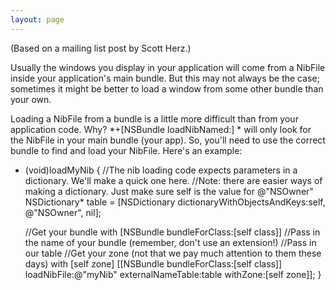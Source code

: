 ```yaml
---
layout: page
---
```


(Based on a mailing list post by Scott Herz.)

Usually the windows you display in your application will come from a NibFile inside your application's main bundle. But this may not always be the case; sometimes it might be better to load a window from some other bundle than your own.

Loading a NibFile from a bundle is a little more difficult than from your 
application code. Why? *+[NSBundle loadNibNamed:] * will only look for the 
NibFile in your main bundle (your app). So, you'll need to use the correct 
bundle to find and load your NibFile. Here's an example:

    
- (void)loadMyNib
{
     //The nib loading code expects parameters in a dictionary. We'll 
make a quick one here.
     //Note: there are easier ways of making a dictionary. Just make sure 
self is the value for @"NSOwner"
     NSDictionary* table = [NSDictionary 
dictionaryWithObjectsAndKeys:self, @"NSOwner", nil];

     //Get your bundle with [NSBundle bundleForClass:[self class]]
     //Pass in the name of your bundle (remember, don't use an extension!)
     //Pass in our table
     //Get your zone (not that we pay much attention to them these days) 
with [self zone]
     [[NSBundle bundleForClass:[self class]] loadNibFile:@"myNib" 
externalNameTable:table withZone:[self zone]];
}
